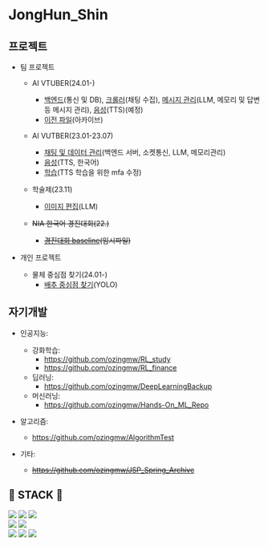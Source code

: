# JongHun_Shin

## 프로젝트
* 팀 프로젝트
  + AI VTUBER(24.01-)
    - [백엔드](https://github.com/ozingmw/RIYA_backend)(통신 및 DB), [크롤러](https://github.com/ozingmw/Chat_Crowler)(채팅 수집), [메시지 관리](https://github.com/ozingmw/MSG_Controller)(LLM, 메모리 및 답변 등 메시지 관리), [음성](https://github.com/ozingmw)(TTS)(예정)<br>
    - [이전 파일](https://github.com/ozingmw/chzzk_riya)(아카이브)
      
  + AI VUTBER(23.01-23.07)
    - [채팅 및 데이터 관리](https://github.com/ozingmw/twitch_riya)(백엔드 서버, 소켓통신, LLM, 메모리관리)
    - [음성](https://github.com/ozingmw/naturalspeech-korean)(TTS, 한국어)
    - [학습](https://github.com/ozingmw/mfa_to_npy)(TTS 학습을 위한 mfa 수정)
      
  + 학술제(23.11)
    - [이미지 편집](https://github.com/ozingmw/GPT4_PhotoRetouching)(LLM)
      
  + ~~NIA 한국어 경진대회(22.)~~
    - ~~[경진대회 baseline](https://github.com/ozingmw/korean_ai_competition)(임시파일)~~
      
* 개인 프로젝트<br>
  + 물체 중심점 찾기(24.01-)
    - [배추 중심점 찾기](https://github.com/ozingmw/yolo_baechu)(YOLO)

## 자기개발
  * 인공지능:
    + 강화학습:
      - https://github.com/ozingmw/RL_study
      - https://github.com/ozingmw/RL_finance
    + 딥러닝:
      - https://github.com/ozingmw/DeepLearningBackup
    + 머신러닝:
      - https://github.com/ozingmw/Hands-On_ML_Repo
      
  * 알고리즘:
    + https://github.com/ozingmw/AlgorithmTest

  * 기타:
    + ~~https://github.com/ozingmw/JSP_Spring_Archive~~
  

## 🔨 STACK 🔨
<div style="display:flex; flex-direction:column; align-items:flex-start;">
  <div>
    <img src="https://img.shields.io/badge/Python-3776AB?style=for-the-badge&logo=python&logoColor=white"/>
    <img src="https://img.shields.io/badge/PyTorch-EE4C2C?style=for-the-badge&logo=pytorch&logoColor=white">
    <img src="https://img.shields.io/badge/Tensorflow-FF6F00?style=for-the-badge&logo=tensorflow&logoColor=white">
  </div>
  <div>
    <img src="https://img.shields.io/badge/vscode-007ACC?style=for-the-badge&logo=visualstudiocode&logoColor=white"/>
    <img src="https://img.shields.io/badge/conda-44A833?style=for-the-badge&logo=anaconda&logoColor=white"/>
  </div>
  <div>
    <img src="https://img.shields.io/badge/windows-0078D6?style=for-the-badge&logo=windows10&logoColor=white"/>
    <img src="https://img.shields.io/badge/linux-FCC624?style=for-the-badge&logo=linux&logoColor=white"/>
    <img src="https://img.shields.io/badge/macos-000000?style=for-the-badge&logo=macos&logoColor=white"/>
  </div>
</div>
